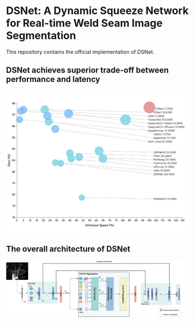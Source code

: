# DSNet: A Dynamic Squeeze Network for Real-time Weld Seam Image Segmentation

This repository contains the official implementation of DSNet.

## DSNet achieves superior trade-off between performance and latency
<div align="center">
  <img width="1200", src="./result.png">
</div>

## The overall architecture of DSNet
<div align="center">
  <img width="1200", src="./network.png">
</div>
